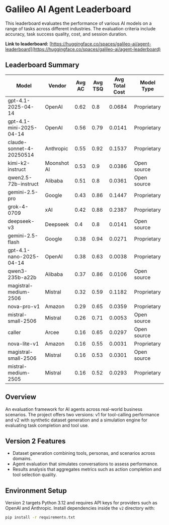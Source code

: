 # Galileo AI Agent Leaderboard

This leaderboard evaluates the performance of various AI models on a range of tasks across different industries. The evaluation criteria include accuracy, task success quality, cost, and session duration.

**Link to leaderboard:** [https://huggingface.co/spaces/galileo-ai/agent-leaderboard](https://huggingface.co/spaces/galileo-ai/agent-leaderboard)

## Leaderboard Summary

| Model | Vendor | Avg AC | Avg TSQ | Avg Total Cost | Model Type |
|---|---|---|---|---|---|
| gpt-4.1-2025-04-14 | OpenAI | 0.62 | 0.8 | 0.0684 | Proprietary |
| gpt-4.1-mini-2025-04-14 | OpenAI | 0.56 | 0.79 | 0.0141 | Proprietary |
| claude-sonnet-4-20250514 | Anthropic | 0.55 | 0.92 | 0.1537 | Proprietary |
| kimi-k2-instruct | Moonshot AI | 0.53 | 0.9 | 0.0386 | Open source |
| qwen2.5-72b-instruct | Alibaba | 0.51 | 0.8 | 0.0361 | Open source |
| gemini-2.5-pro | Google | 0.43 | 0.86 | 0.1447 | Proprietary |
| grok-4-0709 | xAI | 0.42 | 0.88 | 0.2387 | Proprietary |
| deepseek-v3 | Deepseek | 0.4 | 0.8 | 0.0141 | Open source |
| gemini-2.5-flash | Google | 0.38 | 0.94 | 0.0271 | Proprietary |
| gpt-4.1-nano-2025-04-14 | OpenAI | 0.38 | 0.63 | 0.0038 | Proprietary |
| qwen3-235b-a22b | Alibaba | 0.37 | 0.86 | 0.0106 | Open source |
| magistral-medium-2506 | Mistral | 0.32 | 0.59 | 0.1182 | Proprietary |
| nova-pro-v1 | Amazon | 0.29 | 0.65 | 0.0359 | Proprietary |
| mistral-small-2506 | Mistral | 0.26 | 0.71 | 0.0053 | Open source |
| caller | Arcee | 0.16 | 0.65 | 0.0297 | Open source |
| nova-lite-v1 | Amazon | 0.16 | 0.55 | 0.0031 | Proprietary |
| magistral-small-2506 | Mistral | 0.16 | 0.53 | 0.0301 | Open source |
| mistral-medium-2505 | Mistral | 0.16 | 0.52 | 0.0293 | Proprietary |

## Overview

An evaluation framework for AI agents across real-world business scenarios. The project offers two versions: v1 for tool-calling performance and v2 with synthetic dataset generation and a simulation engine for evaluating task completion and tool use.

## Version 2 Features

- Dataset generation combining tools, personas, and scenarios across domains.
- Agent evaluation that simulates conversations to assess performance.
- Results analysis that aggregates metrics such as action completion and tool selection quality.

## Environment Setup

Version 2 targets Python 3.12 and requires API keys for providers such as OpenAI and Anthropic. Install dependencies inside the `v2` directory with:

```bash
pip install -r requirements.txt
```
